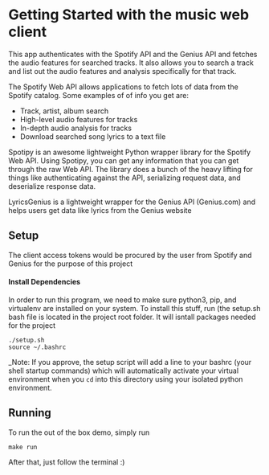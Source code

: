 # Getting Started with the music web client


This app authenticates with the Spotify API and the Genius API and fetches the audio features for searched tracks.
It also allows you to search a track and list out the audio features and analysis specifically for that track.


The Spotify Web API allows applications to fetch lots of data from the Spotify catalog. Some examples of of info you get are:
  - Track, artist, album search
  - High-level audio features for tracks
  - In-depth audio analysis for tracks
  - Download searched song lyrics to a text file


Spotipy is an awesome lightweight Python wrapper library for the Spotify Web API.  Using Spotipy, you can get any information
that you can get through the raw Web API.  The library does a bunch of the heavy lifting for things like authenticating
against the API, serializing request data, and deserialize response data.

LyricsGenius is a lightweight wrapper for the Genius API (Genius.com) and helps users get data like lyrics from
the Genius website

## Setup
The client access tokens would be procured by the user from Spotify and Genius for the purpose of this project


#### Install Dependencies
In order to run this program, we need to make sure python3, pip, and virtualenv are installed on your system.
To install this stuff, run (the setup.sh bash file is located in the project root folder. It will isntall packages needed for the project
```
./setup.sh
source ~/.bashrc
```
_Note: If you approve, the setup script will add a line to your bashrc (your shell startup commands) which will
automatically activate your virtual environment when you `cd` into this directory using your isolated python environment.

## Running
To run the out of the box demo, simply run
```
make run
```

After that, just follow the terminal :)
